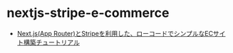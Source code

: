 # nextjs-stripe-e-commerce

- [Next.js(App Router)とStripeを利用した、ローコードでシンプルなECサイト構築チュートリアル](https://zenn.dev/stripe/books/nextjs-simple-e-commerce)
